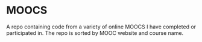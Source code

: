 # MOOCS

A repo containing code from a variety of online MOOCS I have completed or participated in. The repo is sorted by MOOC website and course name. 
